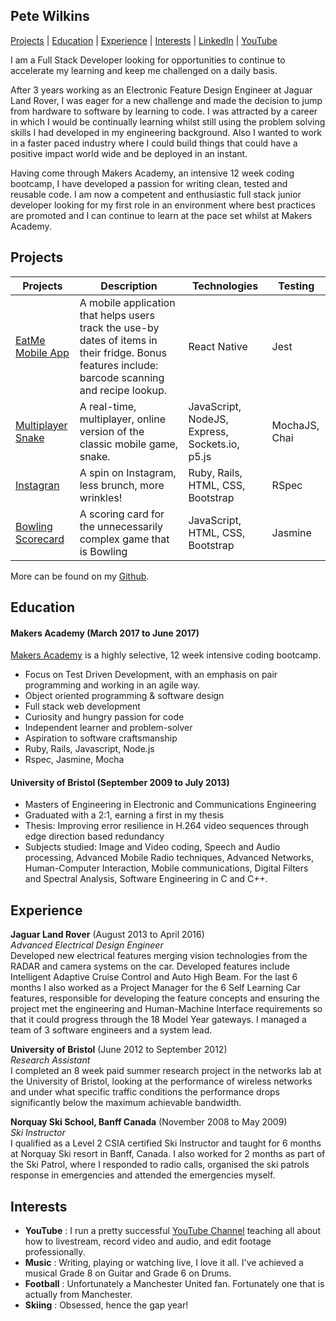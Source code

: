 ## Pete Wilkins

[Projects](#projects) | [Education](#education) | [Experience](#experience) | [Interests](#interests) | [LinkedIn](https://www.linkedin.com/in/peter-wilkins-8125445a/) | [YouTube](http://youtube.com/GamingCareers)

I am a Full Stack Developer looking for opportunities to continue to accelerate my learning and keep me challenged on a daily basis.

After 3 years working as an Electronic Feature Design Engineer at Jaguar Land Rover, I was eager for a new challenge and made the decision to jump from hardware to software by learning to code. I was attracted by a career in which I would be continually learning whilst still using the problem solving skills I had developed in my engineering background. Also I wanted to work in a faster paced industry where I could build things that could have a positive impact world wide and be deployed in an instant.

Having come through Makers Academy, an intensive 12 week coding bootcamp, I have developed a passion for writing clean, tested and reusable code. I am now a competent and enthusiastic full stack junior developer looking for my first role in an environment where best practices are promoted and I can continue to learn at the pace set whilst at Makers Academy.

## <a name="projects">Projects</a>

| Projects   | Description   | Technologies  | Testing |
| ---------- |---------------| --------------| --------- |
| [EatMe Mobile App](https://github.com/Simba14/EatMe) | A mobile application that helps users track the use-by dates of items in their fridge. Bonus features include: barcode scanning and recipe lookup. | React Native | Jest |
| [Multiplayer Snake](https://github.com/petewilkins/multiplayer-snake) | A real-time, multiplayer, online version of the classic mobile game, snake. | JavaScript, NodeJS, Express, Sockets.io, p5.js | MochaJS, Chai |
| [Instagran](https://github.com/petewilkins/instagran) | A spin on Instagram, less brunch, more wrinkles! | Ruby, Rails, HTML, CSS, Bootstrap | RSpec |
| [Bowling Scorecard](https://github.com/petewilkins/bowling-challenge) | A scoring card for the unnecessarily complex game that is Bowling | JavaScript, HTML, CSS, Bootstrap | Jasmine |

More can be found on my [Github](https://github.com/petewilkins).

## <a name="education">Education</a>

#### Makers Academy (March 2017 to June 2017)

[Makers Academy](https://makersacademy.com) is a highly selective, 12 week intensive coding bootcamp.

- Focus on Test Driven Development, with an emphasis on pair programming and working in an agile way.
- Object oriented programming & software design
- Full stack web development
- Curiosity and hungry passion for code
- Independent learner and problem-solver
- Aspiration to software craftsmanship
- Ruby, Rails, Javascript, Node.js
- Rspec, Jasmine, Mocha

#### University of Bristol (September 2009 to July 2013)

- Masters of Engineering in Electronic and Communications Engineering
- Graduated with a 2:1, earning a first in my thesis
- Thesis: Improving error resilience in H.264 video sequences through edge direction based redundancy
- Subjects studied: Image and Video coding, Speech and Audio processing, Advanced Mobile Radio techniques, Advanced Networks, Human-Computer Interaction, Mobile communications, Digital Filters and Spectral Analysis, Software Engineering in C and C++.

## <a name="experience">Experience</a>

**Jaguar Land Rover** (August 2013 to April 2016)    
*Advanced Electrical Design Engineer*  
Developed new electrical features merging vision technologies from the RADAR and camera systems on the car. Developed features include Intelligent Adaptive Cruise Control and Auto High Beam. For the last 6 months I also worked as a Project Manager for the 6 Self Learning Car features, responsible for developing the feature concepts and ensuring the project met the engineering and Human-Machine Interface requirements so that it could progress through the 18 Model Year gateways. I managed a team of 3 software engineers and a system lead.

**University of Bristol** (June 2012 to September 2012)   
*Research Assistant*  
I completed an 8 week paid summer research project in the networks lab at the University of Bristol, looking at the performance of wireless networks and under what specific traffic conditions the performance drops significantly below the maximum achievable bandwidth.

**Norquay Ski School, Banff Canada** (November 2008 to May 2009)   
*Ski Instructor*  
I qualified as a Level 2 CSIA certified Ski Instructor and taught for 6 months at Norquay Ski resort in Banff, Canada. I also worked for 2 months as part of the Ski Patrol, where I responded to radio calls, organised the ski patrols response in emergencies and attended the emergencies myself.

## <a name="experience">Interests</a>
- **YouTube** : I run a pretty successful [YouTube Channel](http://youtube.com/c/GamingCareers) teaching all about how to livestream, record video and audio, and edit footage professionally.
- **Music** : Writing, playing or watching live, I love it all. I've achieved a musical Grade 8 on Guitar and Grade 6 on Drums.
- **Football** : Unfortunately a Manchester United fan. Fortunately one that is actually from Manchester.
- **Skiing** : Obsessed, hence the gap year!
